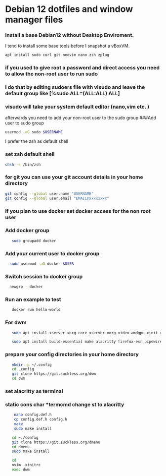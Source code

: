 # Debian 12 dotfiles and window manager files


### Install a base Debian12 without Desktop Enviroment.  
I tend to install some base tools before I snapshot a vBoxVM. 

```bash
apt install sudo curl git neovim nano zsh zplug
```

### if you used to give root a password and direct access you need to allow the non-root user to run sudo
### I do that by editing sudoers file with visudo and leave the default group like [%sudo   ALL=(ALL:ALL) ALL]
### visudo will take your system default editor (nano,vim etc. )

afterwards you need to add your non-root user to the sudo group
###Add user to sudo group   
``` bash
usermod -aG sudo $USERNAME
```

I prefer the zsh as default shell 
### set zsh default shell
```bash
chsh -s /bin/zsh
```

### for git you can use your git account details  in your home directory 
```bash
git config --global user.name "USERNAME" 
git config --global user.email "EMAIL@xxxxxxxx"
```

### If you plan to use docker set docker access for the non root user
### Add docker group
```bash
   sudo groupadd docker
```
### Add your current user to docker group
```bash
  sudo usermod -aG docker $USER
```
### Switch session to docker group
```bash
  newgrp - docker
```
### Run an example to test
```bash
   docker run hello-world
```


### For dwm
```bash
   sudo apt install xserver-xorg-core xserver-xorg-video-amdgpu xinit xinput x11-xserver-utils libx11-dev libxinerama-dev libxft-dev
```


```bash
   sudo apt install build-essential make alacritty firefox-esr pipewire  
```





### prepare your config directories in your home directory

```bash
   mkdir -p ~/.config
   cd .config
   git clone https://git.suckless.org/dwm 
   cd dwm
  ```

### set alacritty as terminal 
### static cons char *termcmd change st to alacritty
   
```bash
    nano config.def.h
    cp config.def.h config.h
    make
    sudo make install
```

```bash
   cd ~./config 
   git clone https://git.suckless.org/dmenu
   cd dmenu
   sudo make install 
```

```bash
   cd 
   nvim .xinitrc
   exec dwm
```

